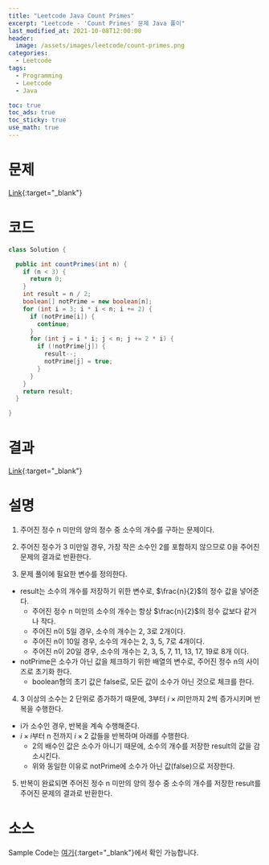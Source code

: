 ```yaml
---
title: "Leetcode Java Count Primes"
excerpt: "Leetcode - 'Count Primes' 문제 Java 풀이"
last_modified_at: 2021-10-08T12:00:00
header:
  image: /assets/images/leetcode/count-primes.png
categories:
  - Leetcode
tags:
  - Programming
  - Leetcode
  - Java

toc: true
toc_ads: true
toc_sticky: true
use_math: true
---
```

# 문제
[Link](https://leetcode.com/problems/count-primes/){:target="_blank"}

# 코드
```java
class Solution {

  public int countPrimes(int n) {
    if (n < 3) {
      return 0;
    }
    int result = n / 2;
    boolean[] notPrime = new boolean[n];
    for (int i = 3; i * i < n; i += 2) {
      if (notPrime[i]) {
        continue;
      }
      for (int j = i * i; j < n; j += 2 * i) {
        if (!notPrime[j]) {
          result--;
          notPrime[j] = true;
        }
      }
    }
    return result;
  }

}
```

# 결과
[Link](https://leetcode.com/submissions/detail/567589481/){:target="_blank"}

# 설명
1. 주어진 정수 n 미만의 양의 정수 중 소수의 개수를 구하는 문제이다.

2. 주어진 정수가 3 미만일 경우, 가장 작은 소수인 2를 포함하지 않으므로 0을 주어진 문제의 결과로 반환한다.

3. 문제 풀이에 필요한 변수를 정의한다.
- result는 소수의 개수를 저장하기 위한 변수로, $\frac{n}{2}$의 정수 값을 넣어준다.
  - 주어진 정수 n 미만의 소수의 개수는 항상 $\frac{n}{2}$의 정수 값보다 같거나 작다.
  - 주어진 n이 5일 경우, 소수의 개수는 2, 3로 2개이다.
  - 주어진 n이 10일 경우, 소수의 개수는 2, 3, 5, 7로 4개이다.
  - 주어진 n이 20일 경우, 소수의 개수는 2, 3, 5, 7, 11, 13, 17, 19로 8개 이다.
- notPrime은 소수가 아닌 값을 체크하기 위한 배열의 변수로, 주어진 정수 n의 사이즈로 초기화 한다.
  - boolean형의 초기 값은 false로, 모든 값이 소수가 아닌 것으로 체크를 한다.

4. 3 이상의 소수는 2 단위로 증가하기 때문에, 3부터 $i \times i$미만까지 2씩 증가시키며 반복을 수행한다.
- i가 소수인 경우, 반복을 계속 수행해준다.
- $i \times i$부터 n 전까지 $i \times 2$ 값들을 반복하며 아래를 수행한다.
  - 2의 배수인 값은 소수가 아니기 때문에, 소수의 개수를 저장한 result의 값을 감소시킨다.
  - 위와 동일한 이유로 notPrime에 소수가 아닌 값(false)으로 저장한다.

5. 반복이 완료되면 주어진 정수 n 미만의 양의 정수 중 소수의 개수를 저장한 result를 주어진 문제의 결과로 반환한다.

# 소스
Sample Code는 [여기](https://github.com/GracefulSoul/leetcode/blob/master/src/main/java/gracefulsoul/problems/CountPrimes.java){:target="_blank"}에서 확인 가능합니다.